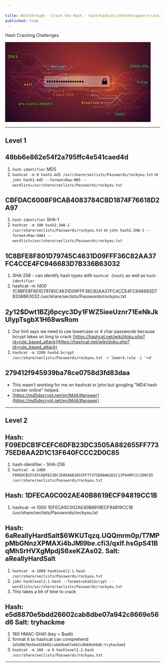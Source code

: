 ```yaml
---

title: Walkthrough - Crack the Hash - hash/hashcat/johntheripper/cracking
published: true
---
```


Hash Cracking Challenges

![0xskar](/assets/crackthehash01.jpg)

* * *

## Level 1

##   48bb6e862e54f2a795ffc4e541caed4d

1. ``hash-identifier`` MD5
2. ``hashcat -m 0 hash1.md5 /usr/share/seclists/Passwords/rockyou.txt`` or ``john hash1.md5 --format=Raw-MD5 --wordlist=/usr/share/seclists/Passwords/rockyou.txt``

##   CBFDAC6008F9CAB4083784CBD1874F76618D2A97 

1. ``hash-identifier`` SHA-1
2. ``hashcat -m 100 hash2.SHA-1 /usr/share/seclists/Passwords/rockyou.txt`` or ``john hash2.SHA-1 --format=Raw-SHA1 --wordlist=/usr/share/seclists/Passwords/rockyou.txt``

##   1C8BFE8F801D79745C4631D09FFF36C82AA37FC4CCE4FC946683D7B336B63032

1. SHA-256 - can identify hash types with ``hashcat {hash}`` as well as ``hash-identifier``
2. hashcat -m 1400 1C8BFE8F801D79745C4631D09FFF36C82AA37FC4CCE4FC946683D7B336B63032 /usr/share/seclists/Passwords/rockyou.txt

##   $2y$12$Dwt1BZj6pcyc3Dy1FWZ5ieeUznr71EeNkJkUlypTsgbX1H68wsRom

1. Our hint says we need to use lowercase or 4 char passwords because bcrypt takes so long to crack [https://hashcat.net/wiki/doku.php?id=rule_based_attack](https://hashcat.net/wiki/doku.php?id=rule_based_attack)
2. ``hashcat -m 3200 hash4.bcrypt /usr/share/seclists/Passwords/rockyou.txt -r lower4.rule -j '<4'``

##   279412f945939ba78ce0758d3fd83daa

- This wasn't working for me on hashcat or john but googling "MD4 hash cracker online" helped.
- [https://md5decrypt.net/en/Md4/#answer](https://md5decrypt.net/en/Md4/#answer)

* * * 

## Level 2

##   Hash: F09EDCB1FCEFC6DFB23DC3505A882655FF77375ED8AA2D1C13F640FCCC2D0C85

1. hash-identifier - SHA-256
2. ``hashcat -m 1400 F09EDCB1FCEFC6DFB23DC3505A882655FF77375ED8AA2D1C13F640FCCC2D0C85 /usr/share/seclists/Passwords/rockyou.txt``

##   Hash: 1DFECA0C002AE40B8619ECF94819CC1B

1. hashcat -m 1000 1DFECA0C002AE40B8619ECF94819CC1B /usr/share/seclists/Passwords/rockyou.txt 

##   Hash: $6$aReallyHardSalt$6WKUTqzq.UQQmrm0p/T7MPpMbGNnzXPMAXi4bJMl9be.cfi3/qxIf.hsGpS41BqMhSrHVXgMpdjS6xeKZAs02. Salt: aReallyHardSalt

1. ``hashcat -m 1800 hashlevel2.1.hash /usr/share/seclists/Passwords/rockyou.txt``
2. ``john hashlevel2.1.hash --format=sha512crypt --wordlist=/usr/share/seclists/Passwords/rockyou.txt`` 
3. This takes a bit of time to crack

##   Hash: e5d8870e5bdd26602cab8dbe07a942c8669e56d6 Salt: tryhackme

1. 160   HMAC-SHA1 (key = $salt) 
2. format it so hashcat can comprehend (``e5d8870e5bdd26602cab8dbe07a942c8669e56d6:tryhackme``)
3. ``hashcat -m 160 -a 0 hashlevel2.2.hash /usr/share/seclists/Passwords/rockyou.txt``

* * * 

